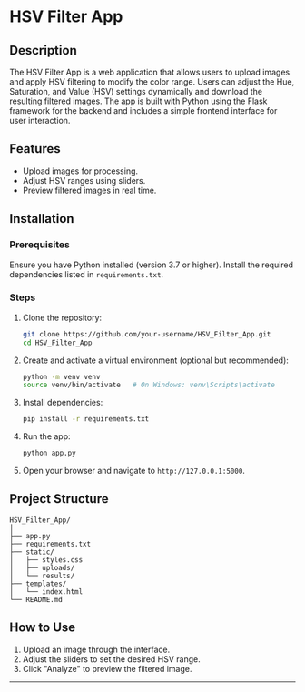 # HSV Filter App

## Description
The HSV Filter App is a web application that allows users to upload images and apply HSV filtering to modify the color range. Users can adjust the Hue, Saturation, and Value (HSV) settings dynamically and download the resulting filtered images. The app is built with Python using the Flask framework for the backend and includes a simple frontend interface for user interaction.

## Features
- Upload images for processing.
- Adjust HSV ranges using sliders.
- Preview filtered images in real time.

## Installation

### Prerequisites
Ensure you have Python installed (version 3.7 or higher). Install the required dependencies listed in `requirements.txt`.

### Steps
1. Clone the repository:
   ```bash
   git clone https://github.com/your-username/HSV_Filter_App.git
   cd HSV_Filter_App
   ```
2. Create and activate a virtual environment (optional but recommended):
   ```bash
   python -m venv venv
   source venv/bin/activate   # On Windows: venv\Scripts\activate
   ```
3. Install dependencies:
   ```bash
   pip install -r requirements.txt
   ```
4. Run the app:
   ```bash
   python app.py
   ```
5. Open your browser and navigate to `http://127.0.0.1:5000`.

## Project Structure
```
HSV_Filter_App/
│
├── app.py
├── requirements.txt
├── static/
│   ├── styles.css
│   ├── uploads/
│   └── results/
├── templates/
│   └── index.html
└── README.md
```

## How to Use
1. Upload an image through the interface.
2. Adjust the sliders to set the desired HSV range.
3. Click "Analyze" to preview the filtered image.



---
